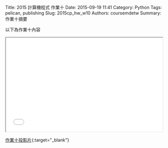 Title: 2015 計算機程式 作業十
Date: 2015-09-19 11:41
Category: Python
Tags: pelican, publishing
Slug: 2015cp_hw_w10
Authors: coursemdetw
Summary: 作業十摘要

以下為作業十內容

<iframe src="40423124_cp_w10_p.html" width="500" height="300"></iframe>

[作業十投影片](40423124_cp_w10_p.html){:target="_blank"}

